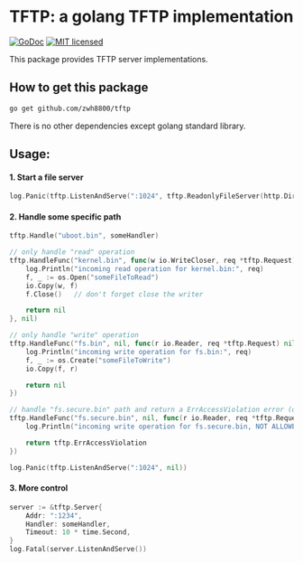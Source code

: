 # TFTP: a golang TFTP implementation

[![GoDoc][1]][2] [![MIT licensed][3]][4]

[1]: https://godoc.org/github.com/zwh8800/tftp?status.svg
[2]: https://godoc.org/github.com/zwh8800/tftp
[3]: https://img.shields.io/badge/license-MIT-blue.svg
[4]: LICENSE

This package provides TFTP server implementations.

## How to get this package

```bash
go get github.com/zwh8800/tftp
```

There is no other dependencies except golang standard library.

## Usage:

#### 1. Start a file server

```go
log.Panic(tftp.ListenAndServe(":1024", tftp.ReadonlyFileServer(http.Dir("/Users/zzz/Downloads"))))
```

#### 2. Handle some specific path

```go
tftp.Handle("uboot.bin", someHandler)

// only handle "read" operation
tftp.HandleFunc("kernel.bin", func(w io.WriteCloser, req *tftp.Request) error {
    log.Println("incoming read operation for kernel.bin:", req)
    f, _ := os.Open("someFileToRead")
    io.Copy(w, f)
    f.Close()   // don't forget close the writer

    return nil
}, nil)

// only handle "write" operation
tftp.HandleFunc("fs.bin", nil, func(r io.Reader, req *tftp.Request) nil {
    log.Println("incoming write operation for fs.bin:", req)
    f, _ := os.Create("someFileToWrite")
    io.Copy(f, r)

    return nil
})

// handle "fs.secure.bin" path and return a ErrAccessViolation error (operation not allowed)
tftp.HandleFunc("fs.secure.bin", nil, func(r io.Reader, req *tftp.Request) nil {
    log.Println("incoming write operation for fs.secure.bin, NOT ALLOWED:", req)

    return tftp.ErrAccessViolation
})

log.Panic(tftp.ListenAndServe(":1024", nil))
```

#### 3. More control

```go
server := &tftp.Server{
    Addr: ":1234",
    Handler: someHandler,
    Timeout: 10 * time.Second,
}
log.Fatal(server.ListenAndServe())
```
